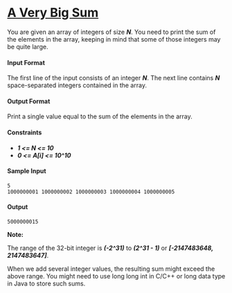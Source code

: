 # [A Very Big Sum](https://www.hackerrank.com/challenges/a-very-big-sum)

You are given an array of integers of size __*N*__. You need to print the sum of the elements in the array, keeping in mind that some of those integers may be quite large.

#### Input Format
The first line of the input consists of an integer __*N*__. The next line contains __*N*__ space-separated integers contained in the array.

#### Output Format
Print a single value equal to the sum of the elements in the array.

#### Constraints
* __*1 <= N <= 10*__
* __*0 <= A[i] <= 10^10*__

#### Sample Input
```
5
1000000001 1000000002 1000000003 1000000004 1000000005
```

#### Output
```
5000000015
```

__Note:__

The range of the 32-bit integer is __*(-2^31)*__ to __*(2^31 - 1)*__ or __*[-2147483648, 2147483647]*__.

When we add several integer values, the resulting sum might exceed the above range. You might need to use long long int in C/C++ or long data type in Java to store such sums.

